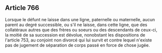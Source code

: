 Article 766
----
Lorsque le défunt ne laisse dans une ligne, paternelle ou maternelle, aucun
parent au degré successible, ou s'il ne laisse, dans cette ligne, que des
collatéraux autres que des frères ou soeurs ou des descendants de ceux-ci, la
moitié de sa succession est dévolue, nonobstant les dispositions de l'article
753, au conjoint non divorcé qui lui survit et contre lequel n'existe pas de
jugement de séparation de corps passé en force de chose jugée.
